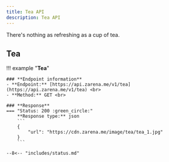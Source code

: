 ```yaml
---
title: Tea API
description: Tea API
---
```


There's nothing as refreshing as a cup of tea.

## Tea

!!! example "**Tea**"

    ### **Endpoint information**
    - **Endpoint:** [https://api.zarena.me/v1/tea](https://api.zarena.me/v1/tea) <br>
    - **Method:** GET <br>

    ### **Response**
    === "Status: 200 :green_circle:"
        **Response type:** json
        ```
        {
            "url": "https://cdn.zarena.me/image/tea/tea_1.jpg"
        }
        ```

    --8<-- "includes/status.md"
